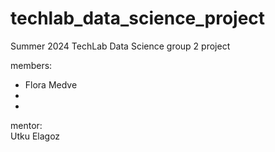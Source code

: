 # techlab_data_science_project
Summer 2024 TechLab Data Science group 2 project

members:  
- Flora Medve
-
-

mentor:  
Utku Elagoz
